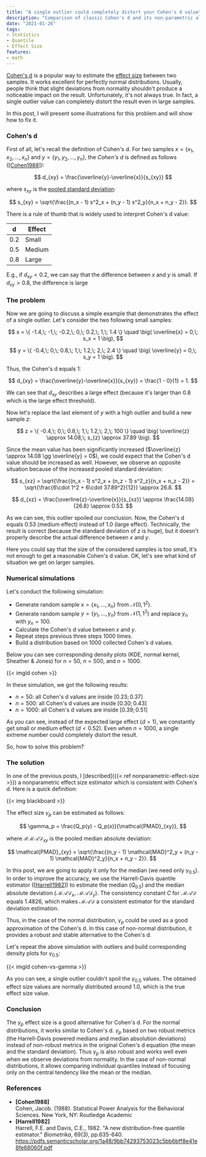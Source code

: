 ```yaml
---
title: "A single outlier could completely distort your Cohen's d value"
description: "Comparison of classic Cohen's d and its non-parametric alternative on distributions with high outliers"
date: "2021-01-26"
tags:
- Statistics
- Quantile
- Effect Size
features:
- math
---
```


[Cohen's d](https://en.wikipedia.org/wiki/Effect_size#Cohen's_d) is a popular way to estimate
  the [effect size](https://en.wikipedia.org/wiki/Effect_size) between two samples.
It works excellent for perfectly normal distributions.
Usually, people think that slight deviations from normality
  shouldn't produce a noticeable impact on the result.
Unfortunately, it's not always true.
In fact, a single outlier value can completely distort the result even in large samples.

In this post, I will present some illustrations for this problem and will show how to fix it.

<!--more-->

### Cohen's d

First of all, let's recall the definition of Cohen's d.
For two samples $x = \{ x_1, x_2, \ldots, x_n \}$ and $y = \{ y_1, y_2, \ldots, y_n \}$,
  the *Cohen's d* is defined as follows ([[Cohen1988]](#Cohen1988)):

$$
d_{xy} = \frac{\overline{y}-\overline{x}}{s_{xy}}
$$

where $s_{xy}$ is the [pooled standard deviation](https://en.wikipedia.org/wiki/Pooled_standard_deviation):

$$
s_{xy} = \sqrt{\frac{(n_x - 1) s^2_x + (n_y - 1) s^2_y}{n_x + n_y - 2}}.
$$

There is a rule of thumb that is widely used to interpret Cohen's d value:

| d   | Effect |
| --- | ------ |
| 0.2 | Small  |
| 0.5 | Medium |
| 0.8 | Large  |

E.g., if $d_{xy} < 0.2$, we can say that the difference between $x$ and $y$ is small.
If $d_{xy} > 0.8$, the difference is large

### The problem

Now we are going to discuss a simple example that demonstrates the effect of a single outlier.
Let's consider the two following small samples:

$$
x = \{ -1.4,\; -1,\; -0.2,\; 0,\; 0.2,\; 1,\; 1.4 \} \quad \big( \overline{x} = 0,\; s_x = 1 \big),
$$

$$
y = \{ -0.4,\; 0,\; 0.8,\; 1,\; 1.2,\; 2,\; 2.4 \} \quad \big( \overline{y} = 0,\; s_y = 1 \big).
$$

Thus, the Cohen's d equals $1$:

$$
d_{xy} = \frac{\overline{y}-\overline{x}}{s_{xy}} = \frac{1 - 0}{1} = 1.
$$

We can see that $d_{xy}$ describes a large effect (because it's larger than 0.8 which is the large effect threshold).

Now let's replace the last element of $y$ with a high outlier and build a new sample $z$:

$$
z = \{ -0.4,\; 0,\; 0.8,\; 1,\; 1.2,\; 2,\; 100 \} \quad \big( \overline{z} \approx 14.08,\; s_{z} \approx 37.89 \big).
$$

Since the mean value has been significantly increased
  ($\overline{z} \approx 14.08 \gg \overline{y} = 0$),
  we could expect that the Cohen's d value should be increased as well.
However, we observe an opposite situation because of the increased pooled standard deviation:

$$
s_{xz} = \sqrt{\frac{(n_x - 1) s^2_x + (n_z - 1) s^2_z}{n_x + n_z - 2}} =
\sqrt{\frac{6\cdot 1^2 + 6\cdot 37.89^2}{12}} \approx 26.8.
$$

$$
d_{xz} = \frac{\overline{z}-\overline{x}}{s_{xz}} \approx
  \frac{14.08}{26.8} \approx 0.53.
$$

As we can see, this outlier spoiled our conclusion.
Now, the Cohen's d equals 0.53 (medium effect) instead of 1.0 (large effect).
Technically, the result is correct (because the standard deviation of $z$ is huge),
  but it doesn't properly describe the actual difference between $x$ and $y$.

Here you could say that the size of the considered samples is too small,
  it's not enough to get a reasonable Cohen's d value.
OK, let's see what kind of situation we get on larger samples.

### Numerical simulations

Let's conduct the following simulation:

* Generate random sample $x = \{x_1, \ldots, x_n \}$ from $\mathcal{N}(0, 1^2)$.
* Generate random sample $y = \{y_1, \ldots, y_n \}$ from $\mathcal{N}(1, 1^2)$
    and replace $y_n$ with $y_n = 100$.
* Calculate the Cohen's d value between $x$ and $y$.
* Repeat steps previous three steps 1000 times.
* Build a distribution based on 1000 collected Cohen's d values.

Below you can see corresponding density plots (KDE, normal kernel, Sheather & Jones)
  for $n = 50$, $n = 500$, and $n = 1000$.

{{< imgld cohen >}}

In these simulation, we got the following results:

* $n=50$: all Cohen's d values are inside $[0.23; 0.37]$
* $n=500$: all Cohen's d values are inside $[0.30; 0.43]$
* $n=1000$: all Cohen's d values are inside $[0.39; 0.51]$

As you can see, instead of the expected large effect ($d = 1$),
  we constantly get small or medium effect ($d < 0.52$).
Even when $n = 1000$, a single extreme number could completely distort the result.

So, how to solve this problem?

### The solution

In one of the previous posts, I [described]({{< ref nonparametric-effect-size >}})
  a nonparametric effect size estimator which is consistent with Cohen's d.
Here is a quick definition:

{{< img blackboard >}}

The effect size $\gamma_p$ can be estimated as follows:

$$
\gamma_p = \frac{Q_p(y) - Q_p(x)}{\mathcal{PMAD}_{xy}},
$$

where $\mathcal{PMAD}_{xy}$ is the pooled median absolute deviation:

$$
\mathcal{PMAD}_{xy} = \sqrt{\frac{(n_y - 1) \mathcal{MAD}^2_y + (n_y - 1) \mathcal{MAD}^2_y}{n_x + n_y - 2}}.
$$

In this post, we are going to apply it only for the median (we need only $\gamma_{0.5}$).
In order to improve the accuracy, we use the Harrell-Davis quantile estimator ([[Harrell1982]](#Harrell1982))
  to estimate the median ($Q_{0.5}$) and the median absolute deviation ($\mathcal{MAD}_x$, $\mathcal{MAD}_y$).
The consistency constant $C$ for $\mathcal{MAD}$ equals $1.4826$, which makes $\mathcal{MAD}$ a consistent estimator for the standard deviation estimation.

Thus, in the case of the normal distribution, $\gamma_p$ could be used as a good approximation of the Cohen's d.
In this case of non-normal distribution, it provides a robust and stable alternative to the Cohen's d.

Let's repeat the above simulation with outliers and build corresponding density plots for $\gamma_{0.5}$:

{{< imgld cohen-vs-gamma >}}

As you can see, a single outlier couldn't spoil the $\gamma_{0.5}$ values.
The obtained effect size values are normally distributed around $1.0$, which is the true effect size value.

### Conclusion

The $\gamma_p$ effect size is a good alternative for Cohen's d.
For the normal distributions, it works similar to Cohen's d.
$\gamma_p$ based on two robust metrics
  (the Harrell-Davis powered medians and median absolution deviations)
  instead of non-robust metrics in the original Cohen's d equation
  (the mean and the standard deviation).
Thus $\gamma_p$ is also robust and works well even when we observe deviations from normality.
In the case of non-normal distributions, it allows comparing individual quantiles instead of focusing only on the central tendency like the mean or the median.

### References

* <b id="Cohen1988">[Cohen1988]</b>  
  Cohen, Jacob. (1988).
  Statistical Power Analysis for the Behavioral Sciences.
  New York, NY: Routledge Academic
* <b id="Harrell1982">[Harrell1982]</b>  
  Harrell, F.E. and Davis, C.E., 1982.
  "A new distribution-free quantile estimator."
  *Biometrika*, 69(3), pp.635-640.  
  https://pdfs.semanticscholar.org/1a48/9bb74293753023c5bb6bff8e41e8fe68060f.pdf